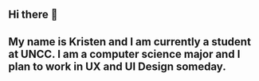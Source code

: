 ## Hi there 👋

## My name is Kristen and I am currently a student at UNCC. I am a computer science major and I plan to work in UX and UI Design someday.

